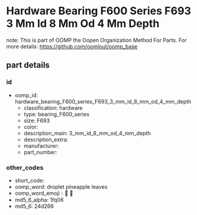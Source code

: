 # Hardware Bearing F600 Series F693 3 Mm Id 8 Mm Od 4 Mm Depth  

note: This is part of OOMP the Oopen Organization Method For Parts. For more details: https://github.com/oomlout/oomp_base

##  part details





### id
* oomp_id: hardware_bearing_F600_series_F693_3_mm_id_8_mm_od_4_mm_depth
  * classification: hardware
  * type: bearing_F600_series
  * size: F693
  * color: 
  * description_main: 3_mm_id_8_mm_od_4_mm_depth
  * description_extra: 
  * manufacturer: 
  * part_number: 

### other_codes
* short_code: 
* oomp_word: droplet pineapple leaves
* oomp_word_emoji :droplet: :pineapple: :leaves:
* md5_6_alpha: 1fq06
* md5_6: 24d266